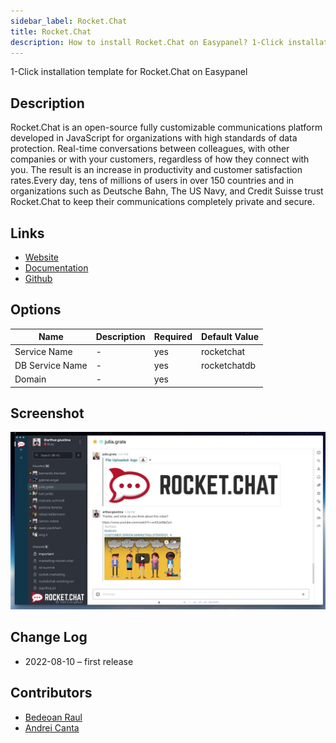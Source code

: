 ```yaml
---
sidebar_label: Rocket.Chat
title: Rocket.Chat
description: How to install Rocket.Chat on Easypanel? 1-Click installation template for Rocket.Chat on Easypanel
---
```


<!-- generated -->

1-Click installation template for Rocket.Chat on Easypanel

## Description

Rocket.Chat is an open-source fully customizable communications platform developed in JavaScript for organizations with high standards of data protection. Real-time conversations between colleagues, with other companies or with your customers, regardless of how they connect with you. The result is an increase in productivity and customer satisfaction rates.Every day, tens of millions of users in over 150 countries and in organizations such as Deutsche Bahn, The US Navy, and Credit Suisse trust Rocket.Chat to keep their communications completely private and secure.

## Links

- [Website](https://rocket.chat/)
- [Documentation](https://docs.rocket.chat/)
- [Github](https://github.com/RocketChat/Rocket.Chat)

## Options

Name | Description | Required | Default Value
-|-|-|-
Service Name | - | yes | rocketchat
DB Service Name | - | yes | rocketchatdb
Domain | - | yes | 

## Screenshot

![Rocket.Chat Screenshot](./screenshot.jpg)

## Change Log

- 2022-08-10 – first release

## Contributors

- [Bedeoan Raul](https://github.com/bedeoan)
- [Andrei Canta](https://github.com/deiucanta)
